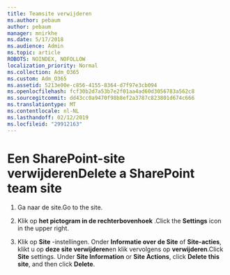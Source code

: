 ```yaml
---
title: Teamsite verwijderen
ms.author: pebaum
author: pebaum
manager: mnirkhe
ms.date: 5/17/2018
ms.audience: Admin
ms.topic: article
ROBOTS: NOINDEX, NOFOLLOW
localization_priority: Normal
ms.collection: Adm_O365
ms.custom: Adm_O365
ms.assetid: 5213e00e-c856-4155-8364-d7f97e3cb094
ms.openlocfilehash: fcf30b2d7a53b7e2f01aa4ad60d3056783a562c8
ms.sourcegitcommit: dd43cc0a9470f98b8ef2a3787c823801d674c666
ms.translationtype: MT
ms.contentlocale: nl-NL
ms.lasthandoff: 02/12/2019
ms.locfileid: "29912163"
---
```

# <a name="delete-a-sharepoint-team-site"></a><span data-ttu-id="49575-102">Een SharePoint-site verwijderen</span><span class="sxs-lookup"><span data-stu-id="49575-102">Delete a SharePoint team site</span></span>

1. <span data-ttu-id="49575-103">Ga naar de site.</span><span class="sxs-lookup"><span data-stu-id="49575-103">Go to the site.</span></span>
    
2. <span data-ttu-id="49575-104">Klik op **het pictogram in de rechterbovenhoek** .</span><span class="sxs-lookup"><span data-stu-id="49575-104">Click the **Settings** icon in the upper right.</span></span> 
    
3. <span data-ttu-id="49575-p101">Klik op **Site** -instellingen. Onder **Informatie over de Site** of **Site-acties**, klikt u op **deze site verwijderen**en klik vervolgens op **verwijderen**.</span><span class="sxs-lookup"><span data-stu-id="49575-p101">Click **Site** settings. Under **Site Information** or **Site Actions**, click **Delete this site**, and then click **Delete**.</span></span>
    

